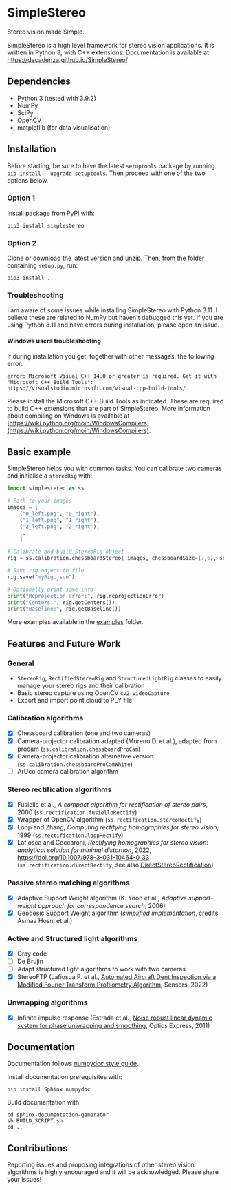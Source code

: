 # SimpleStereo
Stereo vision made Simple.

SimpleStereo is a high level framework for stereo vision applications. It is written in Python 3, with C++ extensions.
Documentation is available at https://decadenza.github.io/SimpleStereo/

## Dependencies
* Python 3 (tested with 3.9.2)
* NumPy
* SciPy
* OpenCV
* matplotlib (for data visualisation)

## Installation

Before starting, be sure to have the latest `setuptools` package by running `pip install --upgrade setuptools`. Then proceed with one of the two options below.

### Option 1
Install package from [PyPI](https://pypi.org/project/SimpleStereo/) with:
```
pip3 install simplestereo
```

### Option 2
Clone or download the latest version and unzip. Then, from the folder containing `setup.py`, run:
```
pip3 install .
```
### Troubleshooting
I am aware of some issues while installing SimpleStereo with Python 3.11. I believe these are related to NumPy but haven't debugged this yet. If you are using Python 3.11 and have errors during installation, please open an issue.

#### Windows users troubleshooting

If during installation you get, together with other messages, the following error:
```
error: Microsoft Visual C++ 14.0 or greater is required. Get it with "Microsoft C++ Build Tools": https://visualstudio.microsoft.com/visual-cpp-build-tools/
```
Please install the Microsoft C++ Build Tools as indicated. These are required to build C++ extensions that are part of SimpleStereo.
More information about compiling on Windows is available at [https://wiki.python.org/moin/WindowsCompilers](https://wiki.python.org/moin/WindowsCompilers).

## Basic example
SimpleStereo helps you with common tasks. You can calibrate two cameras and initialise a `stereoRig` with:

```python
import simplestereo as ss

# Path to your images
images = [
    ("0_left.png", "0_right"),
    ("1_left.png", "1_right"),
    ("2_left.png", "2_right"),
    ...
    ]

# Calibrate and build StereoRig object
rig = ss.calibration.chessboardStereo( images, chessboardSize=(7,6), squareSize=60.5 )

# Save rig object to file
rig.save("myRig.json")

# Optionally print some info
print("Reprojection error:", rig.reprojectionError)
print("Centers:", rig.getCenters())
print("Baseline:", rig.getBaseline())
```
    
More examples available in the [examples](https://github.com/decadenza/SimpleStereo/tree/master/examples) folder.

## Features and Future Work

### General
* `StereoRig`, `RectifiedStereoRig` and `StructuredLightRig` classes to easily manage your stereo rigs and their calibration
* Basic stereo capture using OpenCV `cv2.videoCapture`
* Export and import point cloud to PLY file
 
### Calibration algorithms
- [x] Chessboard calibration (one and two cameras)
- [x] Camera-projector calibration adapted (Moreno D. et al.), adapted from [procam](https://github.com/kamino410/procam-calibration) (`ss.calibration.chessboardProCam`)
- [x] Camera-projector calibration alternative version (`ss.calibration.chessboardProCamWhite`)
- [ ] ArUco camera calibration algorithm

### Stereo rectification algorithms
- [x] Fusiello et al., *A compact algorithm for rectification of stereo pairs*, 2000 (`ss.rectification.fusielloRectify`)
- [x] Wrapper of OpenCV algorithm (`ss.rectification.stereoRectify`)
- [x] Loop and Zhang, *Computing rectifying homographies for stereo vision*, 1999 (`ss.rectification.loopRectify`)
- [x] Lafiosca and Ceccaroni, *Rectifying homographies for stereo vision: analytical solution for minimal distortion*, 2022, https://doi.org/10.1007/978-3-031-10464-0_33 (`ss.rectification.directRectify`, see also [DirectStereoRectification](https://github.com/decadenza/DirectStereoRectification))

### Passive stereo matching algorithms
- [x] Adaptive Support Weight algorithm (K. Yoon et al., *Adaptive support-weight approach for correspondence search*, 2006)
- [x] Geodesic Support Weight algorithm (*simplified implementation*, credits Asmaa Hosni et al.)

### Active and Structured light algorithms
- [x] Gray code
- [ ] De Brujin
- [ ] Adapt structured light algorithms to work with two cameras
- [x] StereoFTP (Lafiosca P. et al., [Automated Aircraft Dent Inspection via a Modified Fourier Transform Profilometry Algorithm](https://doi.org/10.3390/s22020433), Sensors, 2022)

### Unwrapping algorithms
- [x] Infinite impulse response (Estrada et al., [Noise robust linear dynamic system for phase unwrapping and smoothing](https://doi.org/10.1364/OE.19.005126), Optics Express, 2011) 

## Documentation
Documentation follows [numpydoc style guide](https://numpydoc.readthedocs.io/en/latest/format.html).

Install documentation prerequisites with:
```
pip install Sphinx numpydoc
```

Build documentation with:
```
cd sphinx-documentation-generator
sh BUILD_SCRIPT.sh
cd ..
```

## Contributions
Reporting issues and proposing integrations of other stereo vision algorithms is highly encouraged and it will be acknowledged.
Please share your issues!
